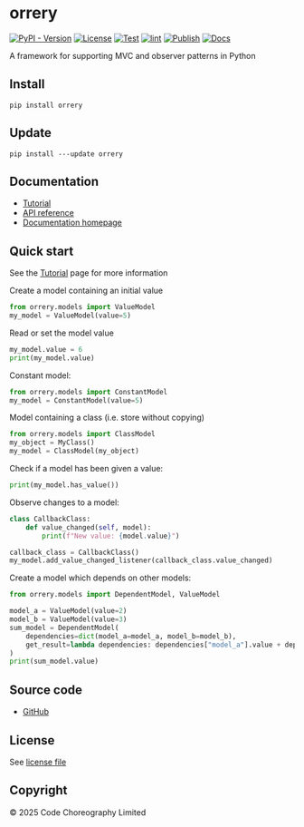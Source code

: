 # orrery

[![PyPI - Version](https://img.shields.io/pypi/v/orrery)](https://pypi.org/project/orrery/)
[![License](https://img.shields.io/github/license/CodeChoreography/orrery)](https://github.com/CodeChoreography/orrery/blob/main/LICENSE)
[![Test](https://github.com/CodeChoreography/orrery/actions/workflows/test.yml/badge.svg)](https://github.com/CodeChoreography/orrery/actions/workflows/test.yml)
[![lint](https://github.com/CodeChoreography/orrery/actions/workflows/lint.yml/badge.svg)](https://github.com/CodeChoreography/orrery/actions/workflows/lint.yml)
[![Publish](https://github.com/CodeChoreography/orrery/actions/workflows/publish.yml/badge.svg)](https://github.com/CodeChoreography/orrery/actions/workflows/publish.yml)
[![Docs](https://github.com/CodeChoreography/orrery/actions/workflows/docs.yml/badge.svg)](https://github.com/CodeChoreography/orrery/actions/workflows/docs.yml)

A framework for supporting MVC and observer patterns in Python

## Install
```console
pip install orrery
```

## Update
```console
pip install ---update orrery
```

## Documentation

- [Tutorial](https://codechoreography.github.io/orrery/tutorial.html)
- [API reference](https://codechoreography.github.io/orrery/_autosummary/orrery.html)
- [Documentation homepage](https://CodeChoreography.github.io/orrery)

## Quick start

See the [Tutorial](https://codechoreography.github.io/orrery/tutorial.html) page for more information 

Create a model containing an initial value
```python
from orrery.models import ValueModel
my_model = ValueModel(value=5)
```

Read or set the model value
```python
my_model.value = 6
print(my_model.value)
```

Constant model:
```python
from orrery.models import ConstantModel
my_model = ConstantModel(value=5)
```

Model containing a class (i.e. store without copying)

```python
from orrery.models import ClassModel
my_object = MyClass()
my_model = ClassModel(my_object)
```

Check if a model has been given a value:
```python
print(my_model.has_value())
```

Observe changes to a model:
```python
class CallbackClass:
    def value_changed(self, model):
        print(f"New value: {model.value}")

callback_class = CallbackClass()
my_model.add_value_changed_listener(callback_class.value_changed)
```

Create a model which depends on other models:
```python
from orrery.models import DependentModel, ValueModel

model_a = ValueModel(value=2)
model_b = ValueModel(value=3)
sum_model = DependentModel(
    dependencies=dict(model_a=model_a, model_b=model_b), 
    get_result=lambda dependencies: dependencies["model_a"].value + dependencies["model_b"].value
)
print(sum_model.value)
```

## Source code
- [GitHub](https://github.com/CodeChoreography/orrery)

## License

See [license file](https://github.com/CodeChoreography/orrery/blob/main/LICENSE)

## Copyright

&copy; 2025 Code Choreography Limited
